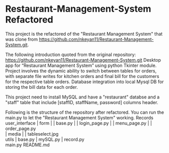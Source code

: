 # Restaurant-Management-System Refactored
This project is the refactored of the "Restaurant Management System" that was clone from https://github.com/nkeyan11/Restaurant-Management-System.git.

The following introduction quoted from the original repository: https://github.com/nkeyan11/Restaurant-Management-System.git
Desktop app for “Restaurant Management System” using python Tkinter module. Project involves the dynamic ability to switch between tables for orders, with separate file writes for kitchen orders and final bill for the customers for the respective table orders. Database integration into local Mysql DB for storing the bill data for each order.

This project need to install MySQL and have a "restaurant" databse and a "staff" table that include [staffID, staffName, password] columns header. 

Following is the structure of the repository after refactored. You can run the main.py to let the "Restaurant Management System" working.
Records     
user_interface
|   form
|   |   base.py
|   |   login_page.py
|   |   menu_page.py
|   |   order_page.py         
|   media
|   |   tableselect.jpg         
utils
|   base.py
|   mySQL.py
|   record.py  
main.py
README.md
